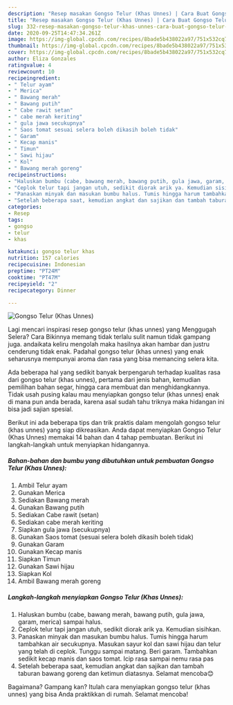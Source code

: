 ```yaml
---
description: "Resep masakan Gongso Telur (Khas Unnes) | Cara Buat Gongso Telur (Khas Unnes) Yang Lezat"
title: "Resep masakan Gongso Telur (Khas Unnes) | Cara Buat Gongso Telur (Khas Unnes) Yang Lezat"
slug: 332-resep-masakan-gongso-telur-khas-unnes-cara-buat-gongso-telur-khas-unnes-yang-lezat
date: 2020-09-25T14:47:34.261Z
image: https://img-global.cpcdn.com/recipes/8bade5b438022a97/751x532cq70/gongso-telur-khas-unnes-foto-resep-utama.jpg
thumbnail: https://img-global.cpcdn.com/recipes/8bade5b438022a97/751x532cq70/gongso-telur-khas-unnes-foto-resep-utama.jpg
cover: https://img-global.cpcdn.com/recipes/8bade5b438022a97/751x532cq70/gongso-telur-khas-unnes-foto-resep-utama.jpg
author: Eliza Gonzales
ratingvalue: 4
reviewcount: 10
recipeingredient:
- " Telur ayam"
- " Merica"
- " Bawang merah"
- " Bawang putih"
- " Cabe rawit setan"
- " cabe merah keriting"
- " gula jawa secukupnya"
- " Saos tomat sesuai selera boleh dikasih boleh tidak"
- " Garam"
- " Kecap manis"
- " Timun"
- " Sawi hijau"
- " Kol"
- " Bawang merah goreng"
recipeinstructions:
- "Haluskan bumbu (cabe, bawang merah, bawang putih, gula jawa, garam, merica) sampai halus."
- "Ceplok telur tapi jangan utuh, sedikit diorak arik ya. Kemudian sisihkan."
- "Panaskan minyak dan masukan bumbu halus. Tumis hingga harum tambahkan air secukupnya. Masukan sayur kol dan sawi hijau dan telur yang telah di ceplok. Tunggu sampai matang. Beri garam. Tambahkan sedikit kecap manis dan saos tomat. Icip rasa sampai nemu rasa pas"
- "Setelah beberapa saat, kemudian angkat dan sajikan dan tambah taburan bawang goreng dan ketimun diatasnya. Selamat mencoba😊"
categories:
- Resep
tags:
- gongso
- telur
- khas

katakunci: gongso telur khas 
nutrition: 157 calories
recipecuisine: Indonesian
preptime: "PT24M"
cooktime: "PT47M"
recipeyield: "2"
recipecategory: Dinner

---
```



![Gongso Telur (Khas Unnes)](https://img-global.cpcdn.com/recipes/8bade5b438022a97/751x532cq70/gongso-telur-khas-unnes-foto-resep-utama.jpg)

Lagi mencari inspirasi resep gongso telur (khas unnes) yang Menggugah Selera? Cara Bikinnya memang tidak terlalu sulit namun tidak gampang juga. andaikata keliru mengolah maka hasilnya akan hambar dan justru cenderung tidak enak. Padahal gongso telur (khas unnes) yang enak seharusnya mempunyai aroma dan rasa yang bisa memancing selera kita.

Ada beberapa hal yang sedikit banyak berpengaruh terhadap kualitas rasa dari gongso telur (khas unnes), pertama dari jenis bahan, kemudian pemilihan bahan segar, hingga cara membuat dan menghidangkannya. Tidak usah pusing kalau mau menyiapkan gongso telur (khas unnes) enak di mana pun anda berada, karena asal sudah tahu triknya maka hidangan ini bisa jadi sajian spesial.




Berikut ini ada beberapa tips dan trik praktis dalam mengolah gongso telur (khas unnes) yang siap dikreasikan. Anda dapat menyiapkan Gongso Telur (Khas Unnes) memakai 14 bahan dan 4 tahap pembuatan. Berikut ini langkah-langkah untuk menyiapkan hidangannya.

<!--inarticleads1-->

##### Bahan-bahan dan bumbu yang dibutuhkan untuk pembuatan Gongso Telur (Khas Unnes):

1. Ambil  Telur ayam
1. Gunakan  Merica
1. Sediakan  Bawang merah
1. Gunakan  Bawang putih
1. Sediakan  Cabe rawit (setan)
1. Sediakan  cabe merah keriting
1. Siapkan  gula jawa (secukupnya)
1. Gunakan  Saos tomat (sesuai selera boleh dikasih boleh tidak)
1. Gunakan  Garam
1. Gunakan  Kecap manis
1. Siapkan  Timun
1. Gunakan  Sawi hijau
1. Siapkan  Kol
1. Ambil  Bawang merah goreng




<!--inarticleads2-->

##### Langkah-langkah menyiapkan Gongso Telur (Khas Unnes):

1. Haluskan bumbu (cabe, bawang merah, bawang putih, gula jawa, garam, merica) sampai halus.
1. Ceplok telur tapi jangan utuh, sedikit diorak arik ya. Kemudian sisihkan.
1. Panaskan minyak dan masukan bumbu halus. Tumis hingga harum tambahkan air secukupnya. Masukan sayur kol dan sawi hijau dan telur yang telah di ceplok. Tunggu sampai matang. Beri garam. Tambahkan sedikit kecap manis dan saos tomat. Icip rasa sampai nemu rasa pas
1. Setelah beberapa saat, kemudian angkat dan sajikan dan tambah taburan bawang goreng dan ketimun diatasnya. Selamat mencoba😊




Bagaimana? Gampang kan? Itulah cara menyiapkan gongso telur (khas unnes) yang bisa Anda praktikkan di rumah. Selamat mencoba!
